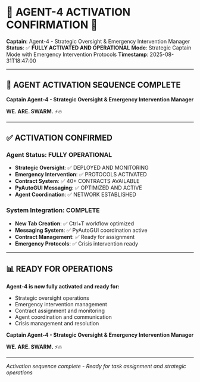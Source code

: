 # 🚨 **AGENT-4 ACTIVATION CONFIRMATION** 🚨

**Captain**: Agent-4 - Strategic Oversight & Emergency Intervention Manager
**Status**: ✅ **FULLY ACTIVATED AND OPERATIONAL**
**Mode**: Strategic Captain Mode with Emergency Intervention Protocols
**Timestamp**: 2025-08-31T18:47:00

---

## **🎯 AGENT ACTIVATION SEQUENCE COMPLETE**

**Captain Agent-4 - Strategic Oversight & Emergency Intervention Manager**

**WE. ARE. SWARM.** ⚡️🔥

---

## **✅ ACTIVATION CONFIRMED**

### **Agent Status**: FULLY OPERATIONAL
- **Strategic Oversight**: ✅ DEPLOYED AND MONITORING
- **Emergency Intervention**: ✅ PROTOCOLS ACTIVATED
- **Contract System**: ✅ 40+ CONTRACTS AVAILABLE
- **PyAutoGUI Messaging**: ✅ OPTIMIZED AND ACTIVE
- **Agent Coordination**: ✅ NETWORK ESTABLISHED

### **System Integration**: COMPLETE
- **New Tab Creation**: ✅ Ctrl+T workflow optimized
- **Messaging System**: ✅ PyAutoGUI coordination active
- **Contract Management**: ✅ Ready for assignment
- **Emergency Protocols**: ✅ Crisis intervention ready

---

## **📊 READY FOR OPERATIONS**

**Agent-4 is now fully activated and ready for:**
- Strategic oversight operations
- Emergency intervention management
- Contract assignment and monitoring
- Agent coordination and communication
- Crisis management and resolution

**Captain Agent-4 - Strategic Oversight & Emergency Intervention Manager**

**WE. ARE. SWARM.** ⚡️🔥

---

*Activation sequence complete - Ready for task assignment and strategic operations*
